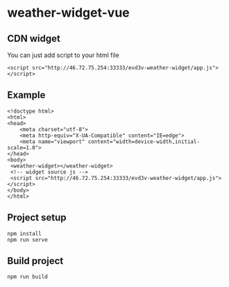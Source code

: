 # weather-widget-vue


## CDN widget
You can just add script to your html file
```
<script src="http://46.72.75.254:33333/evd3v-weather-widget/app.js"></script>
```

## Example
```
<!doctype html>
<html>
<head>
    <meta charset="utf-8">
    <meta http-equiv="X-UA-Compatible" content="IE=edge">
    <meta name="viewport" content="width=device-width,initial-scale=1.0">
</head>
<body>
 <weather-widget></weather-widget>
 <!-- widget source js -->
 <script src="http://46.72.75.254:33333/evd3v-weather-widget/app.js"></script>
</body>
</html>
```


## Project setup
```
npm install
npm run serve
```

## Build project
```
npm run build
```